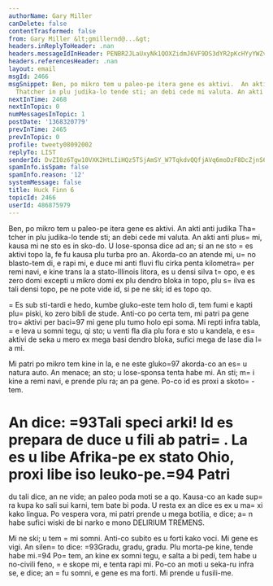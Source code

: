 ```yaml
---
authorName: Gary Miller
canDelete: false
contentTrasformed: false
from: Gary Miller &lt;gmillernd@...&gt;
headers.inReplyToHeader: .nan
headers.messageIdInHeader: PENBR2JLaUxyNk1QOXZidmJ6VF9DS3dYR2pKcHYyYWZvQ2c0VDN0V0dTRHUyWDMrM24wd0BtYWlsLmdtYWlsLmNvbT4=
headers.referencesHeader: .nan
layout: email
msgId: 2466
msgSnippet: Ben, po mikro tem u paleo-pe itera gene es aktivi.  An akti anti judika
  Thatcher in plu judika-lo tende sti; an debi cede mi valuta. An akti anti plus mi,
nextInTime: 2468
nextInTopic: 0
numMessagesInTopic: 1
postDate: '1368320779'
prevInTime: 2465
prevInTopic: 0
profile: tweety08092002
replyTo: LIST
senderId: DvZI0z6Tgw10VXK2HtLIiHQz5TSjAmSY_W7TqkdvQQfjAVq6moDzF8DcZjnS67FTs2VZC3cZ1mA_PA-WdmSTA1FKyGiBXVCP
spamInfo.isSpam: false
spamInfo.reason: '12'
systemMessage: false
title: Huck Finn 6
topicId: 2466
userId: 486875979
---
```


Ben, po mikro tem u paleo-pe itera gene es aktivi.  An akti anti
judika Tha=
tcher in plu judika-lo tende sti; an debi cede mi valuta.
An akti anti plus=
 mi, kausa mi ne sto es in sko-do.  U lose-sponsa
dice ad an; si an ne sto =
es aktivi topo la, fe fu kausa plu turba pro
an.  Akorda-co an atende mi, u=
no blasto-tem di, e rapi mi, e duce mi
anti fluvi flu cirka penta kilometra=
 per remi navi, e kine trans la a
stato-Illinois litora, es u densi silva t=
opo, e es zero domi excepti u
mikro domi ex plu dendro bloka in topo, plu s=
ilva es tali densi topo,
pe ne pote vide id, si pe ne ski; id es topo qo.

=
Es sub sti-tardi e hedo, kumbe gluko-este tem holo di, tem fumi e
kapti plu=
 piski, ko zero bibli de stude.  Anti-co po certa tem, mi
patri pa gene tro=
 aktivi per baci=97 mi gene plu tumo holo epi soma.  Mi
repti infra tabla, =
e leva u somni tegu, qi sto; u venti fla dia plu
fora e sto u kandela, e es=
 aktivi de seka u mero ex mega basi dendro
bloka, sufici mega de lase dia l=
a mi.

Mi patri po mikro tem kine in la, e ne este gluko=97 akorda-co an es=
 u
natura auto.  An menace; an sto; u lose-sponsa tenta habe mi.  An sti;
m=
i kine a remi navi, e prende plu ra; an pa gene.  Po-co id es proxi a
skoto=
-tem.

An dice:  =93Tali speci arki!  Id es prepara de duce u fili ab patri=
.
La es u libe Afrika-pe ex stato Ohio, proxi libe iso leuko-pe.=94  Patri
=
du tali dice, an ne vide; an paleo poda moti se a qo.  Kausa-co an
kade sup=
ra kupa ko sali sui karni, tem bate bi poda.  U resta ex an
dice es ex u ma=
xi kako lingua.  Po vespera vora, mi patri prende u
mega botilia, e dice; a=
n habe sufici wiski de bi narko e mono DELIRIUM
TREMENS.

Mi ne ski; u tem =
mi somni.  Anti-co subito es u forti kako voci.  Mi
gene es vigi.  An silen=
to dice:  =93Gradu, gradu, gradu.  Plu morta-pe
kine, tende habe mi.=94  Po=
 tem, an kine ex somni tegu, e salta a bi
pedi, tem habe u no-civili feno, =
e skope mi, e tenta rapi mi.  Po-co
an moti u seka-ru infra se, e dice; an =
fu somni, e gene es ma forti.
Mi prende u fusili-me.

